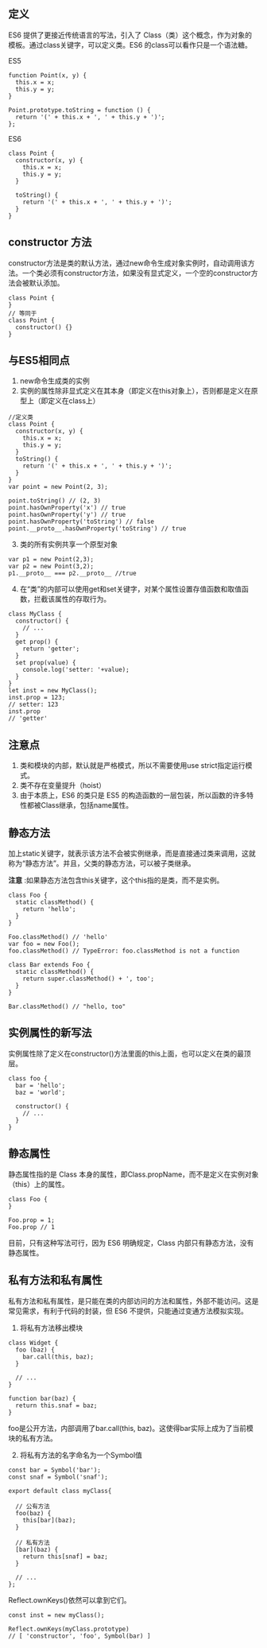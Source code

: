 ## 定义
ES6 提供了更接近传统语言的写法，引入了 Class（类）这个概念，作为对象的模板。通过class关键字，可以定义类。ES6 的class可以看作只是一个语法糖。

ES5
```
function Point(x, y) {
  this.x = x;
  this.y = y;
}

Point.prototype.toString = function () {
  return '(' + this.x + ', ' + this.y + ')';
};
```
ES6
```
class Point {
  constructor(x, y) {
    this.x = x;
    this.y = y;
  }

  toString() {
    return '(' + this.x + ', ' + this.y + ')';
  }
}
```
## constructor 方法
constructor方法是类的默认方法，通过new命令生成对象实例时，自动调用该方法。一个类必须有constructor方法，如果没有显式定义，一个空的constructor方法会被默认添加。
```
class Point {
}
// 等同于
class Point {
  constructor() {}
}
```
## 与ES5相同点
1. new命令生成类的实例
2. 实例的属性除非显式定义在其本身（即定义在this对象上），否则都是定义在原型上（即定义在class上）
```
//定义类
class Point {
  constructor(x, y) {
    this.x = x;
    this.y = y;
  }
  toString() {
    return '(' + this.x + ', ' + this.y + ')';
  }
}
var point = new Point(2, 3);

point.toString() // (2, 3)
point.hasOwnProperty('x') // true
point.hasOwnProperty('y') // true
point.hasOwnProperty('toString') // false
point.__proto__.hasOwnProperty('toString') // true
```
3. 类的所有实例共享一个原型对象
```
var p1 = new Point(2,3);
var p2 = new Point(3,2);
p1.__proto__ === p2.__proto__ //true
```
4. 在“类”的内部可以使用get和set关键字，对某个属性设置存值函数和取值函数，拦截该属性的存取行为。
```
class MyClass {
  constructor() {
    // ...
  }
  get prop() {
    return 'getter';
  }
  set prop(value) {
    console.log('setter: '+value);
  }
}
let inst = new MyClass();
inst.prop = 123;
// setter: 123
inst.prop
// 'getter'
```
## 注意点
1. 类和模块的内部，默认就是严格模式，所以不需要使用use strict指定运行模式。
2. 类不存在变量提升（hoist）
3. 由于本质上，ES6 的类只是 ES5 的构造函数的一层包装，所以函数的许多特性都被Class继承，包括name属性。

## 静态方法
加上static关键字，就表示该方法不会被实例继承，而是直接通过类来调用，这就称为“静态方法”。并且，父类的静态方法，可以被子类继承。

**注意** :如果静态方法包含this关键字，这个this指的是类，而不是实例。

```
class Foo {
  static classMethod() {
    return 'hello';
  }
}

Foo.classMethod() // 'hello'
var foo = new Foo();
foo.classMethod() // TypeError: foo.classMethod is not a function

class Bar extends Foo {
  static classMethod() {
    return super.classMethod() + ', too';
  }
}

Bar.classMethod() // "hello, too"
```
## 实例属性的新写法
实例属性除了定义在constructor()方法里面的this上面，也可以定义在类的最顶层。
```
class foo {
  bar = 'hello';
  baz = 'world';

  constructor() {
    // ...
  }
}
```
## 静态属性
静态属性指的是 Class 本身的属性，即Class.propName，而不是定义在实例对象（this）上的属性。
```
class Foo {
}

Foo.prop = 1;
Foo.prop // 1
```
目前，只有这种写法可行，因为 ES6 明确规定，Class 内部只有静态方法，没有静态属性。

## 私有方法和私有属性
私有方法和私有属性，是只能在类的内部访问的方法和属性，外部不能访问。这是常见需求，有利于代码的封装，但 ES6 不提供，只能通过变通方法模拟实现。

1. 将私有方法移出模块
```
class Widget {
  foo (baz) {
    bar.call(this, baz);
  }

  // ...
}

function bar(baz) {
  return this.snaf = baz;
}
```
foo是公开方法，内部调用了bar.call(this, baz)。这使得bar实际上成为了当前模块的私有方法。

2. 将私有方法的名字命名为一个Symbol值
```
const bar = Symbol('bar');
const snaf = Symbol('snaf');

export default class myClass{

  // 公有方法
  foo(baz) {
    this[bar](baz);
  }

  // 私有方法
  [bar](baz) {
    return this[snaf] = baz;
  }

  // ...
};
```
Reflect.ownKeys()依然可以拿到它们。
```
const inst = new myClass();

Reflect.ownKeys(myClass.prototype)
// [ 'constructor', 'foo', Symbol(bar) ]
```
